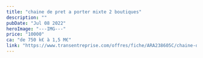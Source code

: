 ```yaml
---
title: "chaine de pret a porter mixte 2 boutiques"
description: ""
pubDate: "Jul 08 2022"
heroImage: "---IMG---"
price: "10000"
ca: "de 750 k€ à 1,5 M€"
link: "https://www.transentreprise.com/offres/fiche/ARA238605C/chaine-de-pret-a-porter-mixte-2-boutiques/rhone-alpes"
---
```

